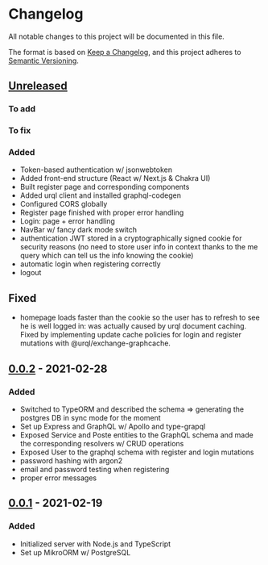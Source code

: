 # Changelog

All notable changes to this project will be documented in this file.

The format is based on [Keep a Changelog](https://keepachangelog.com/en/1.0.0/),
and this project adheres to [Semantic Versioning](https://semver.org/spec/v2.0.0.html).

## [Unreleased](https://github.com/benzinho75/JEECE-collab/compare/v0.0.2...HEAD)

### To add

### To fix

### Added

- Token-based authentication w/ jsonwebtoken
- Added front-end structure (React w/ Next.js & Chakra UI)
- Built register page and corresponding components
- Added urql client and installed graphql-codegen
- Configured CORS globally
- Register page finished with proper error handling
- Login: page + error handling
- NavBar w/ fancy dark mode switch
- authentication JWT stored in a cryptographically signed cookie for security reasons (no need to store user info in context thanks to the me query which can tell us the info knowing the cookie)
- automatic login when registering correctly
- logout

## Fixed

- homepage loads faster than the cookie so the user has to refresh to see he is well logged in: was actually caused by urql document caching. Fixed by implementing update cache policies for login and register mutations with @urql/exchange-graphcache.

## [0.0.2](https://github.com/benzinho75/JEECE-collab/compare/v0.0.1...v0.0.2) - 2021-02-28

### Added

- Switched to TypeORM and described the schema => generating the postgres DB in sync mode for the moment
- Set up Express and GraphQL w/ Apollo and type-grapql
- Exposed Service and Poste entities to the GraphQL schema and made the corresponding resolvers w/ CRUD operations
- Exposed User to the graphql schema with register and login mutations
- password hashing with argon2
- email and password testing when registering
- proper error messages

## [0.0.1](https://github.com/benzinho75/JEECE-collab/releases/tag/v0.0.1) - 2021-02-19

### Added

- Initialized server with Node.js and TypeScript
- Set up MikroORM w/ PostgreSQL

